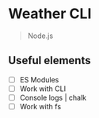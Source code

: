 # Weather CLI

> Node.js

## Useful elements

- [ ] ES Modules
- [ ] Work with CLI
- [ ] Console logs | chalk
- [ ] Work with fs
